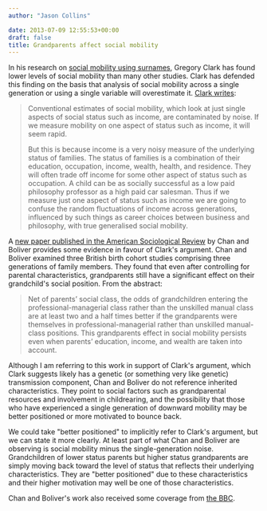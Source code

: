 ```yaml
---
author: "Jason Collins"

date: 2013-07-09 12:55:53+00:00
draft: false
title: Grandparents affect social mobility
---
```


In his research on [social mobility using surnames](https://www.jasoncollins.blog/social-mobility-across-the-generations/), Gregory Clark has found lower levels of social mobility than many other studies. Clark has defended this finding on the basis that analysis of social mobility across a single generation or using a single variable will overestimate it. [Clark writes](http://www.economist.com/blogs/freeexchange/2013/02/mobility-2):


<blockquote>Conventional estimates of social mobility, which look at just single aspects of social status such as income, are contaminated by noise. If we measure mobility on one aspect of status such as income, it will seem rapid.

But this is because income is a very noisy measure of the underlying status of families. The status of families is a combination of their education, occupation, income, wealth, health, and residence. They will often trade off income for some other aspect of status such as occupation. A child can be as socially successful as a low paid philosophy professor as a high paid car salesman. Thus if we measure just one aspect of status such as income we are going to confuse the random fluctuations of income across generations, influenced by such things as career choices between business and philosophy, with true generalised social mobility.</blockquote>


A [new paper published in the American Sociological Review](http://doi.org/10.1177/0003122413489130) by Chan and Boliver provides some evidence in favour of Clark's argument. Chan and Boliver examined three British birth cohort studies comprising three generations of family members. They found that even after controlling for parental characteristics, grandparents still have a significant effect on their grandchild's social position. From the abstract:


<blockquote>Net of parents’ social class, the odds of grandchildren entering the professional-managerial class rather than the unskilled manual class are at least two and a half times better if the grandparents were themselves in professional-managerial rather than unskilled manual-class positions. This grandparents effect in social mobility persists even when parents’ education, income, and wealth are taken into account.</blockquote>


Although I am referring to this work in support of Clark's argument, which Clark suggests likely has a genetic (or something very like genetic) transmission component, Chan and Boliver do not reference inherited characteristics. They point to social factors such as grandparental resources and involvement in childrearing, and the possibility that those who have experienced a single generation of downward mobility may be better positioned or more motivated to bounce back.

We could take "better positioned" to implicitly refer to Clark's argument, but we can state it more clearly. At least part of what Chan and Boliver are observing is social mobility minus the single-generation noise. Grandchildren of lower status parents but higher status grandparents are simply moving back toward the level of status that reflects their underlying characteristics. They are "better positioned" due to these characteristics and their higher motivation may well be one of those characteristics.

Chan and Boliver's work also received some coverage from [the BBC](http://www.bbc.co.uk/news/education-23101446).
